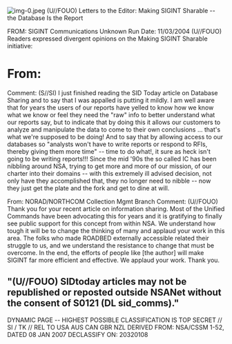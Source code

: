 ![img-0.jpeg](img-0.jpeg)
(U//FOUO) Letters to the Editor: Making SIGINT Sharable -- the Database Is the Report

FROM: SIGINT Communications
Unknown
Run Date: 11/03/2004
(U//FOUO) Readers expressed divergent opinions on the Making SIGINT Sharable initiative:

# From: 

Comment: (S//SI) I just finished reading the SID Today article on Database Sharing and to say that I was appalled is putting it mildly. I am well aware that for years the users of our reports have yelled to know how we know what we know or feel they need the "raw" info to better understand what our reports say, but to indicate that by doing this it allows our customers to analyze and manipulate the data to come to their own conclusions ... that's what we're supposed to be doing! And to say that by allowing access to our databases so "analysts won't have to write reports or respond to RFIs, thereby giving them more time" -- time to do what!, it sure as heck isn't going to be writing reports!!! Since the mid '90s the so called IC has been nibbling around NSA, trying to get more and more of our mission, of our charter into their domains -- with this extremely ill advised decision, not only have they accomplished that, they no longer need to nibble -- now they just get the plate and the fork and get to dine at will.

From: NORAD/NORTHCOM Collection Mgmt Branch
Comment: (U//FOUO) Thank you for your recent article on information sharing. Most of the Unified Commands have been advocating this for years and it is gratifying to finally see public support for this concept from within NSA. We understand how tough it will be to change the thinking of many and applaud your work in this area. The folks who made ROADBED externally accessible related their struggle to us, and we understand the resistance to change that must be overcome. In the end, the efforts of people like [the author] will make SIGINT far more efficient and effective. We applaud your work. Thank you.

## "(U//FOUO) SIDtoday articles may not be republished or reposted outside NSANet without the consent of S0121 (DL sid_comms)."

DYNAMIC PAGE -- HIGHEST POSSIBLE CLASSIFICATION IS TOP SECRET // SI / TK // REL TO USA AUS CAN GBR NZL DERIVED FROM: NSA/CSSM 1-52, DATED 08 JAN 2007 DECLASSIFY ON: 20320108
